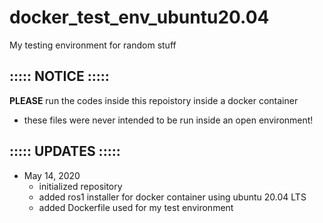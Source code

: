 # docker\_test\_env\_ubuntu20.04
My testing environment for random stuff

## ::::: NOTICE :::::
__PLEASE__ run the codes inside this repoistory inside a docker container
- these files were never intended to be run inside an open environment!

## ::::: UPDATES :::::
- May 14, 2020
	- initialized repository
	- added ros1 installer for docker container using ubuntu 20.04 LTS
	- added Dockerfile used for my test environment
